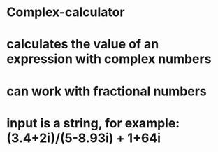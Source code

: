 # Complex-calculator
# calculates the value of an expression with complex numbers
# can work with fractional numbers
# input is a string, for example: (3.4+2i)/(5-8.93i) + 1+64i
